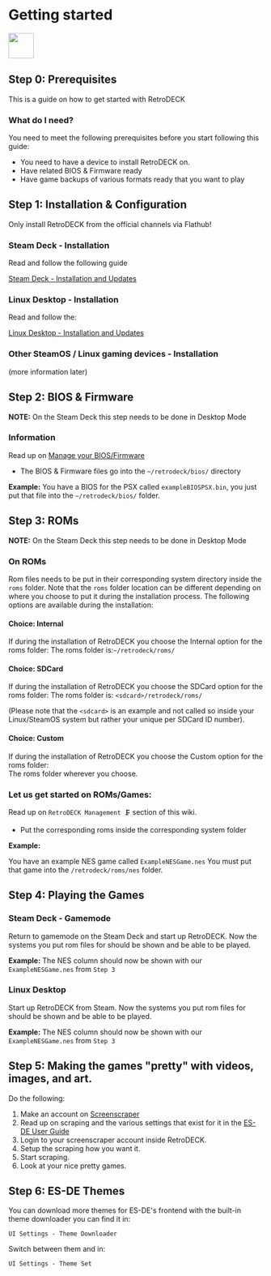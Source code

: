 # Getting started

<img src="../../wiki_icons/pixelitos/retrodeck.png" width="50">

## Step 0: Prerequisites

This is a guide on how to get started with RetroDECK

### What do I need?

You need to meet the following prerequisites before you start following this guide:

* You need to have a device to install RetroDECK on.
* Have related BIOS & Firmware ready
* Have game backups of various formats ready that you want to play

## Step 1: Installation & Configuration

Only install RetroDECK from the official channels via Flathub!

### Steam Deck - Installation

Read and follow the following guide

[Steam Deck - Installation and Updates](../wiki_devices/steamdeck/steamdeck-start.md)

### Linux Desktop - Installation

Read and follow the:

[Linux Desktop - Installation and Updates](../wiki_devices/linux_desktop/linux-install.md)


### Other SteamOS / Linux gaming devices - Installation

(more information later)

## Step 2: BIOS & Firmware

**NOTE:** On the Steam Deck this step needs to be done in Desktop Mode

### Information

Read up on [Manage your BIOS/Firmware](../wiki_management/bios-firmware.md)

* The BIOS & Firmware files go into the `~/retrodeck/bios/` directory


**Example:**
You have a BIOS for the PSX called `exampleBIOSPSX.bin`, you just put that file into the `~/retrodeck/bios/` folder.

## Step 3: ROMs

**NOTE:** On the Steam Deck this step needs to be done in Desktop Mode

### On ROMs

Rom files needs to be put in their corresponding system directory inside the `roms` folder.
Note that the `roms` folder location can be different depending on where you choose to put it during the installation process. The following options are available during the installation:

#### **Choice: Internal**

If during the installation of RetroDECK you choose the Internal option for the roms folder:
The roms folder is:`~/retrodeck/roms/`

#### **Choice: SDCard**

If during the installation of RetroDECK you choose the SDCard option for the roms folder:
The roms folder is: `<sdcard>/retrodeck/roms/`

(Please note that the `<sdcard>` is an example and not called so inside your Linux/SteamOS system but rather your unique per SDCard ID number).

#### **Choice: Custom**

If during the installation of RetroDECK you choose the Custom option for the roms folder:<br>
The roms folder wherever you choose.


### Let us get started on ROMs/Games:

Read up on `RetroDECK Management 🗜️` section of this wiki.

* Put the corresponding roms inside the corresponding system folder

**Example:**

You have an example NES game called `ExampleNESGame.nes`
You must put that game into the `/retrodeck/roms/nes` folder.

## Step 4: Playing the Games

### Steam Deck - Gamemode

Return to gamemode on the Steam Deck and start up RetroDECK. Now the systems you put rom files for should be shown and be able to be played.

**Example:**
The NES column should now be shown with our `ExampleNESGame.nes` from `Step 3`

### Linux Desktop

Start up RetroDECK from Steam. Now the systems you put rom files for should be shown and be able to be played.

**Example:**
The NES column should now be shown with our `ExampleNESGame.nes` from `Step 3`

## Step 5: Making the games "pretty" with videos, images, and art.

Do the following:

1. Make an account on [Screenscraper](https://www.screenscraper.fr/)
2. Read up on scraping and the various settings that exist for it in the [ES-DE User Guide](../wiki_system_guides/es-de/esde-guide.md)
3. Login to your screenscraper account inside RetroDECK.
4. Setup the scraping how you want it.
5. Start scraping.
6. Look at your nice pretty games.

## Step 6: ES-DE Themes

You can download more themes for ES-DE's frontend with the built-in theme downloader you can find it in:

`UI Settings - Theme Downloader`

Switch between them and in:

`UI Settings - Theme Set`

